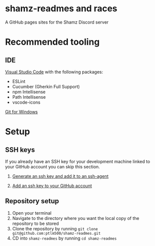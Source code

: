 # shamz-readmes and races

A GitHub pages sites for the Shamz Discord server

# Recommended tooling

## IDE
[Visual Studio Code](https://code.visualstudio.com/) with the following packages:

- ESLint
- Cucumber (Gherkin Full Support)
- npm Intellisense
- Path Intellisense
- vscode-icons

[Git for Windows](https://gitforwindows.org/)

# Setup

## SSH keys
If you already have an SSH key for your development machine linked to your GitHub account you can skip this section.

1. [Generate an ssh key and add it to an ssh-agent](https://help.github.com/en/articles/generating-a-new-ssh-key-and-adding-it-to-the-ssh-agent)

2. [Add an ssh key to your GitHub account](https://help.github.com/en/articles/adding-a-new-ssh-key-to-your-github-account)

## Repository setup

1. Open your terminal
2. Navigate to the directory where you want the local copy of the repository to be stored
3. Clone the repository by running `git clone git@github.com:ptlm500/shamz-readmes.git`
4. CD into `shamz-readmes` by running `cd shamz-readmes`
